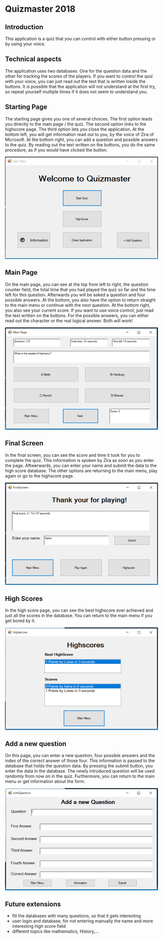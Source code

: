 # Quizmaster 2018
## Introduction
This application is a quiz that you can control with either button pressing or by using your voice. 
## Technical aspects
The application uses two databases. One for the question data and the other for tracking the scores of the players. If you want to control the quiz with your voice, you can just read out the text that is written inside the buttons. It is possible that the application will not understand at the first try, so repeat yourself multiple times if it does not seem to understand you. 
## Starting Page
The starting page gives you one of several choices. The first option leads you directly to the main page / the quiz. The second option links to the highscore page. The third option lets you close the application. At the bottom left, you will get information read out to you, by the voice of Zira of Microsoft. At the bottom right, you can add a question and possible answers to the quiz. By reading out the text written on the buttons, you do the same procedure, as if you would have clicked the button.  
  
![alt text](https://github.com/lulu98/quizmaster-2018/blob/master/startPage.PNG)
## Main Page
On the main page, you can see at the top from left to right, the question counter field, the total time that you had played the quiz so far and the time left for this question. Afterwards you will be asked a question and four possible answers. At the bottom, you also have the option to return straight to the main menu or continue with the next question. At the bottom right, you also see your current score. If you want to use voice control, just read the text written on the buttons. For the possible answers, you can either read out the character or the real logical answer. Both will work!  
  
![alt text](https://github.com/lulu98/quizmaster-2018/blob/master/mainPage.PNG)
## Final Screen
In the final screen, you can see the score and time it took for you to complete the quiz. This information is spoken by Zira as soon as you enter the page. Aftwerwards, you can enter your name and submit the data to the high score database. The other options are returning to the main menu, play again or go to the highscore page.  
  
![alt text](https://github.com/lulu98/quizmaster-2018/blob/master/finalScreen.PNG)
## High Scores
In the high score page, you can see the best highscore ever achieved and just all the scores in the database. You can return to the main menu if you get bored by it.  
  
![alt text](https://github.com/lulu98/quizmaster-2018/blob/master/highScores.PNG)
## Add a new question
On this page, you can enter a new question, four possible answers and the index of the correct answer of those four. This information is passed to the database that holds the question data. By pressing the submit button, you enter the data in the database. The newly introduced question will be used randomly from now on in the quiz. Furthermore, you can return to the main menu or get information about the form. 
  
![alt text](https://github.com/lulu98/quizmaster-2018/blob/master/addNewQuestion.PNG)

## Future extensions
- fill the databases with many questions, so that it gets interesting  
- user login and database, for not entering manually the name and more interesting high score field  
- different topics like mathematics, History,... 
